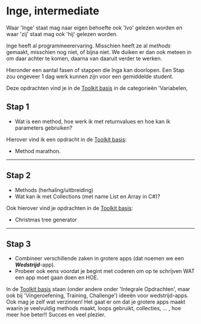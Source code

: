# Inge, intermediate

Waar 'Inge' staat mag naar eigen behoefte ook 'Ivo' gelezen worden en waar 'zij' staat mag ook 'hij' gelezen worden. 

Inge heeft al programmeerervaring. Misschien heeft ze al *methods* gemaakt, misschien nog niet, of bijna niet. We duiken er dan ook meteen in om daar achter te komen, daarna van daaruit verder te werken. 

Hieronder een aantal fasen of stappen die Inga kan  doorlopen. Een Stap zou ongeveer 1 dag werk kunnen zijn voor een gemiddelde student. 

Deze opdrachten vind je in de [Toolkit basis](../basic) in de categorieën 'Variabelen, 


## Stap 1

-   Wat is een method, hoe werk ik met returnvalues en hoe kan ik parameters gebruiken?

Hierover vind ik een opdracht in de  [Toolkit basis](../basic): 
+ Method marathon. 



---

## Stap 2

-   Methods (herhaling/uitbreiding)
-   Wat kan ik met Collections (met name List en Array in C#)?

Ook hierover vind je opdrachten in de  [Toolkit basis](../basic): 
+ Christmas tree generator


---

## Stap 3

+ Combineer verschillende zaken in grotere apps (dat noemen we een ***Wedstrijd***-app). 
+ Probeer ook eens voordat je begint met coderen om op te schrijven WAT een app moet gaan doen en HOE. 

In de  [Toolkit basis](../basic) staan (onder andere onder 'Integrale Opdrachten', maar ook bij 'Vingeroefening, Training, Challenge') ideeën voor wedstrijd-apps. Ook mag je zelf wat verzinnen! Het gaat er om dat je grotere apps maakt waarin je veelvuldig methods maakt, loops gebruikt, collecties, ... , hoe meer hoe beter!!  Succes en veel plezier. 

